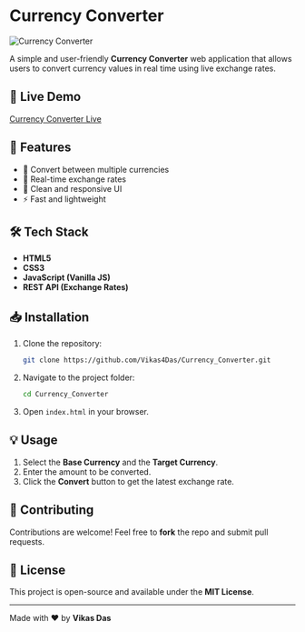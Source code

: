 # Currency Converter

![Currency Converter](https://vikas4das.github.io/Currency_Converter/your-image.jpg)

A simple and user-friendly **Currency Converter** web application that allows users to convert currency values in real time using live exchange rates.

## 🚀 Live Demo
[Currency Converter Live](https://vikas4das.github.io/Currency_Converter/)

## 📌 Features
- 💱 Convert between multiple currencies
- 🔄 Real-time exchange rates
- 🎨 Clean and responsive UI
- ⚡ Fast and lightweight

## 🛠 Tech Stack
- **HTML5**
- **CSS3**
- **JavaScript (Vanilla JS)**
- **REST API (Exchange Rates)**

## 📥 Installation
1. Clone the repository:
   ```bash
   git clone https://github.com/Vikas4Das/Currency_Converter.git
   ```
2. Navigate to the project folder:
   ```bash
   cd Currency_Converter
   ```
3. Open `index.html` in your browser.

## 💡 Usage
1. Select the **Base Currency** and the **Target Currency**.
2. Enter the amount to be converted.
3. Click the **Convert** button to get the latest exchange rate.

## 🤝 Contributing
Contributions are welcome! Feel free to **fork** the repo and submit pull requests.

## 📜 License
This project is open-source and available under the **MIT License**.

---
Made with ❤️ by **Vikas Das**
